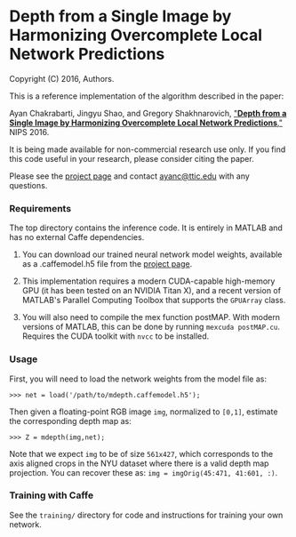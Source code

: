 # Depth from a Single Image by Harmonizing Overcomplete Local Network Predictions
Copyright (C) 2016, Authors.

This is a reference implementation of the algorithm described in the paper:

Ayan Chakrabarti, Jingyu Shao, and Gregory Shakhnarovich, ["**Depth from 
a Single Image by Harmonizing Overcomplete Local Network Predictions**," 
](https://arxiv.org/abs/1605.07081) NIPS 2016.

It is being made available for non-commercial research use only. If you
find this code useful in your research, please consider citing the paper.

Please see the [project page][proj] and contact <ayanc@ttic.edu> with 
any questions.

### Requirements

The top directory contains the inference code. It is entirely in MATLAB 
and has no external Caffe dependencies.

1. You can download our trained neural network model weights,
   available as a .caffemodel.h5 file from the [project page][proj].
   
2. This implementation requires a modern CUDA-capable high-memory GPU
   (it has been tested on an NVIDIA Titan X), and a recent version of
   MATLAB's Parallel Computing Toolbox that supports the `GPUArray`
   class.
   
3. You will also need to compile the mex function postMAP. With modern
   versions of MATLAB, this can be done by running `mexcuda
   postMAP.cu`. Requires the CUDA toolkit with `nvcc` to be installed.

[proj]: http://www.ttic.edu/chakrabarti/mdepth/

### Usage

First, you will need to load the network weights from the model file
as:

```>>> net = load('/path/to/mdepth.caffemodel.h5');```

Then given a floating-point RGB image `img`, normalized to `[0,1]`,
estimate the corresponding depth map as:

```>>> Z = mdepth(img,net);```

Note that we expect `img` to be of size `561x427`, which corresponds
to the axis aligned crops in the NYU dataset where there is a valid
depth map projection. You can recover these as:
`img = imgOrig(45:471, 41:601, :)`.

### Training with Caffe

See the `training/` directory for code and instructions for training
your own network.
